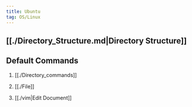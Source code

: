 ```yaml
---
title: Ubuntu
tag: OS/Linux
---
```


## [[./Directory_Structure.md|Directory Structure]]

## Default Commands

1. [[./Directory_commands]]

2. [[./File]]

3. [[./vim|Edit Document]]
